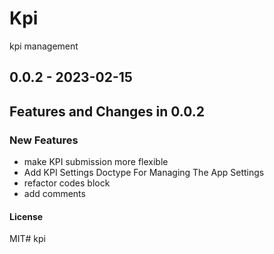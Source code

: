 # Kpi

kpi management

## 0.0.2 - 2023-02-15

## Features and Changes in 0.0.2

### New Features

- make KPI submission more flexible
- Add KPI Settings Doctype For Managing The App Settings
- refactor codes block
- add comments

#### License

MIT# kpi
